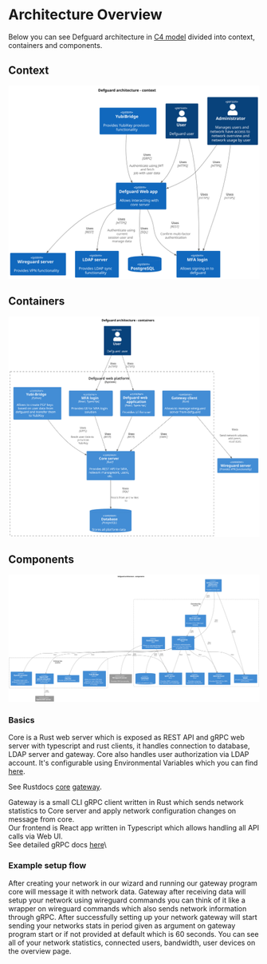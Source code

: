 # Architecture Overview

Below you can see Defguard architecture in [C4 model](https://c4model.com/) divided into context, containers and components.


## Context 
![Context look at Defguard architecture ](puml/architecture-context.svg)


## Containers
![Containers look at Defguard architecture ](puml/architecture-containers.svg)

## Components
![Components look at Defguard architecture ](puml/architecture-components.svg)



### Basics

Core is a Rust web server which is exposed as REST API and gRPC web server with typescript and rust clients, it handles connection to database, LDAP server and gateway. Core also handles user authorization via LDAP account. It's configurable using Environmental Variables which you can find [here](environmental-variables-configuration.md).

See Rustdocs [core](https://google.com) [gateway](https://google.com).

Gateway is a small CLI gRPC client written in Rust which sends network statistics to Core server and apply network configuration changes on message from core.\
Our frontend is React app written in Typescript which allows handling all API calls via Web UI.\
See detailed gRPC docs [here](https://google.com)\


### Example setup flow

After creating your network in our wizard and running our gateway program core will message it with network data. Gateway after receiving data will setup your network using wireguard commands you can think of it like a wrapper on wireguard commands which also sends network information through gRPC. After successfully setting up your network gateway will start sending your networks stats in period given as argument on gateway program start or if not provided at default which is 60 seconds. You can see all of your network statistics, connected users, bandwidth, user devices on the overview page.

